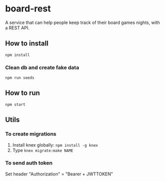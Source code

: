 # board-rest
A service that can help people keep track of their board games nights, with a REST API.

## How to install
`npm install`

### Clean db and create fake data
`npm run seeds`


## How to run
`npm start`

## Utils
### To create migrations
1. Install knex globally: `npm install -g knex`
2. Type `knex migrate:make NAME`
### To send auth token
Set header "Authorization" = "Bearer + JWTTOKEN"
